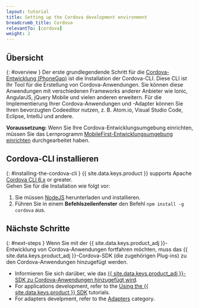 ```yaml
---
layout: tutorial
title: Setting up the Cordova development environment
breadcrumb_title: Cordova
relevantTo: [cordova]
weight: 2
---
```

<!-- NLS_CHARSET=UTF-8 -->
## Übersicht
{: #overview }
Der erste grundlegendende Schritt für die [Cordova-Entwicklung (PhoneGap)](https://cordova.apache.org/) ist die Installation der Cordova-CLI. Diese CLI ist Ihr Tool für die Erstellung von Cordova-Anwendungen. Sie können diese Anwendungen mit verschiedenen Frameworks anderer Anbieter wie Ionic, AngularJS, jQuery Mobile und vielen anderen erweitern. 
Für die Implementierung Ihrer Cordova-Anwendungen und -Adapter können Sie Ihren bevorzugten Codeeditor nutzen, z. B.
Atom.io, Visual Studio Code, Eclipse, IntelliJ und andere.

**Voraussetzung:** Wenn Sie Ihre Cordova-Entwicklungsumgebung
einrichten, müssen Sie das Lernprogramm [MobileFirst-Entwicklungsumgebung einrichten](../mobilefirst/) durchgearbeitet haben.

## Cordova-CLI installieren
{: #installing-the-cordova-cli }
{{ site.data.keys.product }} supports Apache [Cordova CLI 6.x](https://www.npmjs.com/package/cordova) or greater.  
Gehen Sie für die Installation wie folgt vor:

1. Sie müssen [NodeJS](https://nodejs.org/en/) herunterladen und installieren.
2. Führen Sie in einem **Befehlszeilenfenster** den Befehl `npm install -g cordova` aus.

## Nächste Schritte
{: #next-steps }
Wenn Sie mit der {{ site.data.keys.product_adj }}-Entwicklung von Cordova-Anwendungen fortfahren möchten,
muss das {{ site.data.keys.product_adj }}-Cordova-SDK (die zugehörigen Plug-ins) zu den Cordova-Anwendungen hinzugefügt werden.

* Informieren Sie sich darüber, wie das [{{ site.data.keys.product_adj }}-SDK zu
Cordova-Anwendungen hinzugefügt wird](../../../application-development/sdk/cordova/).
* For applications development, refer to the [Using the {{ site.data.keys.product }} SDK](../../../application-development/) tutorials.
* For adapters develpment, refer to the [Adapters](../../../adapters/) category.
